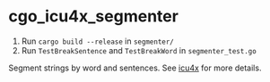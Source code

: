 # cgo_icu4x_segmenter

1. Run `cargo build --release` in `segmenter/`
2. Run `TestBreakSentence` and `TestBreakWord` in `segmenter_test.go`

Segment strings by word and sentences. See [icu4x](https://github.com/unicode-org/icu4x) for more details.
